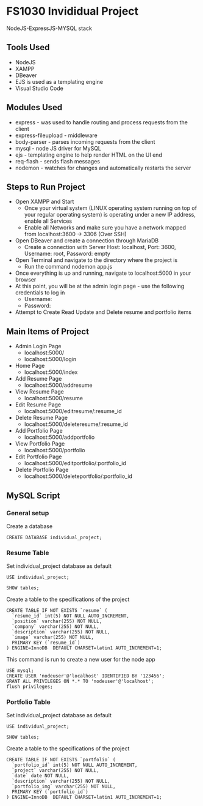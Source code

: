 # FS1030 Invididual Project
NodeJS-ExpressJS-MYSQL stack


## Tools Used
- NodeJS
- XAMPP 
- DBeaver
- EJS is used as a templating engine
- Visual Studio Code

## Modules Used
- express - was used to handle routing and process requests from the client
- express-fileupload - middleware
- body-parser - parses incoming requests from the client
- mysql - node JS driver for MySQL
- ejs - templating engine to help render HTML on the UI end
- req-flash - sends flash messages
- nodemon - watches for changes and automatically restarts the server

## Steps to Run Project
- Open XAMPP and Start
    - Once your virtual system (LINUX operating system running on top of your regular operating system) is operating under a new IP address, enable all Services
    - Enable all Networks and make sure you have a network mapped from localhost:3600 -> 3306 (Over SSH)
- Open DBeaver and create a connection through MariaDB
    - Create a connection with Server Host: localhost, Port: 3600, Username: root, Password: empty
- Open Terminal and navigate to the directory where the project is
    - Run the command nodemon app.js
- Once everything is up and running, navigate to localhost:5000 in your browser
- At this point, you will be at the admin login page - use the following credentials to log in
    - Username:
    - Password: 
- Attempt to Create Read Update and Delete resume and portfolio items


## Main Items of Project
- Admin Login Page
    - localhost:5000/
    - localhost:5000/login
- Home Page
    - localhost:5000/index
- Add Resume Page
    - localhost:5000/addresume
- View Resume Page
    - localhost:5000/resume
- Edit Resume Page
    - localhost:5000/editresume/:resume_id
- Delete Resume Page
    - localhost:5000/deleteresume/:resume_id
- Add Portfolio Page
    - localhost:5000/addportfolio
- View Portfolio Page
    - localhost:5000/portfolio
- Edit Portfolio Page
    - localhost:5000/editportfolio/:portfolio_id
- Delete Portfolio Page
    - localhost:5000/deleteportfolio/:portfolio_id



## MySQL Script

### General setup
Create a database 

```
CREATE DATABASE individual_project;
```

### Resume Table 
Set individual_project database as default

```
USE individual_project;
```

```
SHOW tables;
```

Create a table to the specifications of the project

```
CREATE TABLE IF NOT EXISTS `resume` (
  `resume_id` int(5) NOT NULL AUTO_INCREMENT,
  `position` varchar(255) NOT NULL,
  `company` varchar(255) NOT NULL,
  `description` varchar(255) NOT NULL,
  `image` varchar(255) NOT NULL,
  PRIMARY KEY (`resume_id`)
) ENGINE=InnoDB  DEFAULT CHARSET=latin1 AUTO_INCREMENT=1;
```

This command is run to create a new user for the node app

```
USE mysql;
CREATE USER 'nodeuser'@'localhost' IDENTIFIED BY '123456';
GRANT ALL PRIVILEGES ON *.* TO 'nodeuser'@'localhost';
flush privileges;
```

### Portfolio Table

Set individual_project database as default

```
USE individual_project;
```

```
SHOW tables;
```

Create a table to the specifications of the project

```
CREATE TABLE IF NOT EXISTS `portfolio` (
  `portfolio_id` int(5) NOT NULL AUTO_INCREMENT,
  `project` varchar(255) NOT NULL,
  `date` date NOT NULL,
  `description` varchar(255) NOT NULL,
  `portfolio_img` varchar(255) NOT NULL,
  PRIMARY KEY (`portfolio_id`)
) ENGINE=InnoDB  DEFAULT CHARSET=latin1 AUTO_INCREMENT=1;
```
